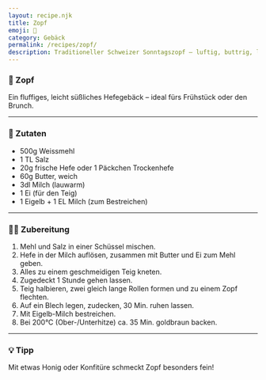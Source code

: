 ```yaml
---
layout: recipe.njk
title: Zopf
emoji: 🧈
category: Gebäck
permalink: /recipes/zopf/
description: Traditioneller Schweizer Sonntagszopf – luftig, buttrig, lecker.
---
```


### 🧈 Zopf

Ein fluffiges, leicht süßliches Hefegebäck – ideal fürs Frühstück oder den Brunch.

---

### 🛒 Zutaten

- 500g Weissmehl
- 1 TL Salz
- 20g frische Hefe oder 1 Päckchen Trockenhefe
- 60g Butter, weich
- 3dl Milch (lauwarm)
- 1 Ei (für den Teig)
- 1 Eigelb + 1 EL Milch (zum Bestreichen)

---

### 👩‍🍳 Zubereitung

1. Mehl und Salz in einer Schüssel mischen.
2. Hefe in der Milch auflösen, zusammen mit Butter und Ei zum Mehl geben.
3. Alles zu einem geschmeidigen Teig kneten.
4. Zugedeckt 1 Stunde gehen lassen.
5. Teig halbieren, zwei gleich lange Rollen formen und zu einem Zopf flechten.
6. Auf ein Blech legen, zudecken, 30 Min. ruhen lassen.
7. Mit Eigelb-Milch bestreichen.
8. Bei 200°C (Ober-/Unterhitze) ca. 35 Min. goldbraun backen.

---

### 💡 Tipp

Mit etwas Honig oder Konfitüre schmeckt Zopf besonders fein!
